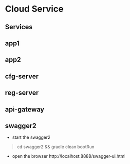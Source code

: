 # Cloud Service

## Services

## app1

## app2

## cfg-server

## reg-server

## api-gateway



## swagger2
* start the swagger2
> cd swagger2 && gradle clean bootRun
* open the browser http://localhost:8888/swagger-ui.html
